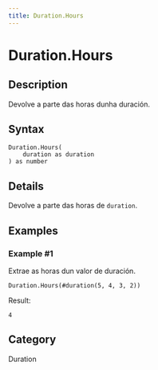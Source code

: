 ```yaml
---
title: Duration.Hours
---
```


# Duration.Hours


## Description

Devolve a parte das horas dunha duración.


## Syntax

```powerquery
Duration.Hours(
    duration as duration
) as number
```


## Details

Devolve a parte das horas de <code>duration</code>.


## Examples

### Example #1 
Extrae as horas dun valor de duración.
```powerquery
Duration.Hours(#duration(5, 4, 3, 2))
```

Result: 
```powerquery
4
```




## Category
Duration
